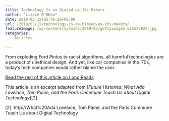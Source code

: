 ```yaml
---
title: Technology Is as Biased as Its Makers
author: "Lizzie O'Shea"
date: 2019-05-15T05:46:26+00:00
url: /2019/05/15/technology-is-as-biased-as-its-makers/
featureImage: /wp-content/uploads/2019/05/gettyimages-515577924.jpg
categories:
  - Articles

---
```

From exploding Ford Pintos to racist algorithms, all harmful technologies are a product of unethical design. And yet, like car companies in the ’70s, today’s tech companies would rather blame the user.

[Read the rest of this article on Long Reads][1]

This article is an excerpt adapted from [_Future Histories: What Ada Lovelace, Tom Paine, and the Paris Commune Teach Us about Digital Technology_][2].

 [1]: https://longreads.com/2019/05/14/technology-is-as-biased-as-its-makers/
 [2]: http://What%20Ada Lovelace, Tom Paine, and the Paris Commune Teach Us about Digital Technology